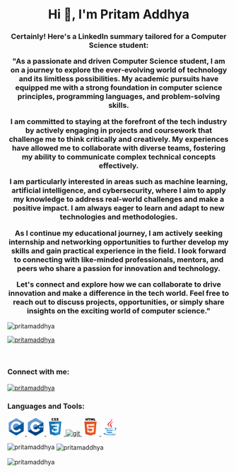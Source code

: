 <h1 align="center">Hi 👋, I'm Pritam Addhya</h1>
<h3 align="center">Certainly! Here's a LinkedIn summary tailored for a Computer Science student:

"As a passionate and driven Computer Science student, I am on a journey to explore the ever-evolving world of technology and its limitless possibilities. My academic pursuits have equipped me with a strong foundation in computer science principles, programming languages, and problem-solving skills.

I am committed to staying at the forefront of the tech industry by actively engaging in projects and coursework that challenge me to think critically and creatively. My experiences have allowed me to collaborate with diverse teams, fostering my ability to communicate complex technical concepts effectively.

I am particularly interested in areas such as machine learning, artificial intelligence, and cybersecurity, where I aim to apply my knowledge to address real-world challenges and make a positive impact. I am always eager to learn and adapt to new technologies and methodologies.

As I continue my educational journey, I am actively seeking internship and networking opportunities to further develop my skills and gain practical experience in the field. I look forward to connecting with like-minded professionals, mentors, and peers who share a passion for innovation and technology.

Let's connect and explore how we can collaborate to drive innovation and make a difference in the tech world. Feel free to reach out to discuss projects, opportunities, or simply share insights on the exciting world of computer science."</h3>

<p align="left"> <img src="https://komarev.com/ghpvc/?username=pritamaddhya&label=Profile%20views&color=0e75b6&style=flat" alt="pritamaddhya" /> </p>

<p align="left"> <a href="https://github.com/ryo-ma/github-profile-trophy"><img src="https://github-profile-trophy.vercel.app/?username=pritamaddhya" alt="pritamaddhya" /></a> </p>

<p align="left"> <a href="https://twitter.com/" target="blank"><img src="https://img.shields.io/twitter/follow/?logo=twitter&style=for-the-badge" alt="" /></a> </p>

<h3 align="left">Connect with me:</h3>
<p align="left">
<a href="https://linkedin.com/in/pritamaddhya" target="blank"><img align="center" src="https://raw.githubusercontent.com/rahuldkjain/github-profile-readme-generator/master/src/images/icons/Social/linked-in-alt.svg" alt="pritamaddhya" height="30" width="40" /></a>
</p>

<h3 align="left">Languages and Tools:</h3>
<p align="left"> <a href="https://www.cprogramming.com/" target="_blank" rel="noreferrer"> <img src="https://raw.githubusercontent.com/devicons/devicon/master/icons/c/c-original.svg" alt="c" width="40" height="40"/> </a> <a href="https://www.w3schools.com/cpp/" target="_blank" rel="noreferrer"> <img src="https://raw.githubusercontent.com/devicons/devicon/master/icons/cplusplus/cplusplus-original.svg" alt="cplusplus" width="40" height="40"/> </a> <a href="https://www.w3schools.com/css/" target="_blank" rel="noreferrer"> <img src="https://raw.githubusercontent.com/devicons/devicon/master/icons/css3/css3-original-wordmark.svg" alt="css3" width="40" height="40"/> </a> <a href="https://git-scm.com/" target="_blank" rel="noreferrer"> <img src="https://www.vectorlogo.zone/logos/git-scm/git-scm-icon.svg" alt="git" width="40" height="40"/> </a> <a href="https://www.w3.org/html/" target="_blank" rel="noreferrer"> <img src="https://raw.githubusercontent.com/devicons/devicon/master/icons/html5/html5-original-wordmark.svg" alt="html5" width="40" height="40"/> </a> <a href="https://www.java.com" target="_blank" rel="noreferrer"> <img src="https://raw.githubusercontent.com/devicons/devicon/master/icons/java/java-original.svg" alt="java" width="40" height="40"/> </a> </p>

<p><img align="left" src="https://github-readme-stats.vercel.app/api/top-langs?username=pritamaddhya&show_icons=true&locale=en&layout=compact" alt="pritamaddhya" /></p>

<p>&nbsp;<img align="center" src="https://github-readme-stats.vercel.app/api?username=pritamaddhya&show_icons=true&locale=en" alt="pritamaddhya" /></p>

<p><img align="center" src="https://github-readme-streak-stats.herokuapp.com/?user=pritamaddhya&" alt="pritamaddhya" /></p>
